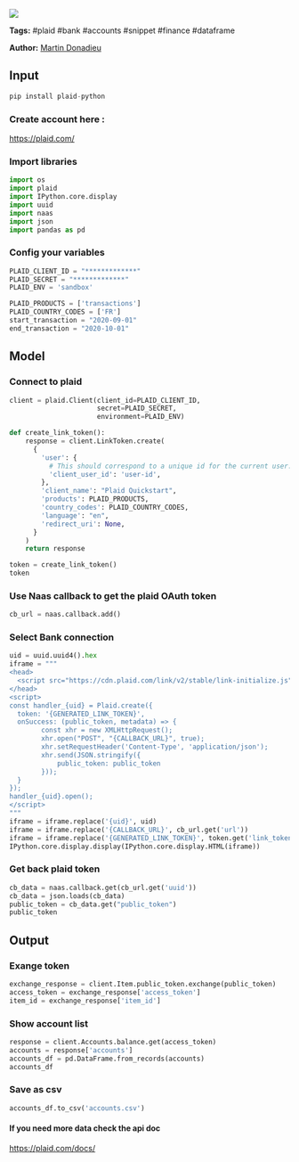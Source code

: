 <a href="https://app.naas.ai/user-redirect/naas/downloader?url=https://raw.githubusercontent.com/jupyter-naas/awesome-notebooks/master/Plaid/Plaid_Get_accounts.ipynb" target="_parent"><img src="https://naasai-public.s3.eu-west-3.amazonaws.com/open_in_naas.svg"/></a>

**Tags:** #plaid #bank #accounts #snippet #finance #dataframe

**Author:** [Martin Donadieu](https://www.linkedin.com/in/martindonadieu/)

## Input


```python
pip install plaid-python
```

### Create account here :
https://plaid.com/
    
    

### Import libraries


```python
import os
import plaid
import IPython.core.display
import uuid
import naas
import json
import pandas as pd
```

### Config your variables


```python
PLAID_CLIENT_ID = "*************" 
PLAID_SECRET = "*************" 
PLAID_ENV = 'sandbox'

PLAID_PRODUCTS = ['transactions']
PLAID_COUNTRY_CODES = ['FR']
start_transaction = "2020-09-01"
end_transaction = "2020-10-01"
```

## Model

### Connect to plaid


```python
client = plaid.Client(client_id=PLAID_CLIENT_ID,
                      secret=PLAID_SECRET,
                      environment=PLAID_ENV)
```


```python
def create_link_token():
    response = client.LinkToken.create(
      {
        'user': {
          # This should correspond to a unique id for the current user.
          'client_user_id': 'user-id',
        },
        'client_name': "Plaid Quickstart",
        'products': PLAID_PRODUCTS,
        'country_codes': PLAID_COUNTRY_CODES,
        'language': "en",
        'redirect_uri': None,
      }
    )
    return response
```


```python
token = create_link_token()
token
```

### Use Naas callback to get the plaid OAuth token


```python
cb_url = naas.callback.add()
```

### Select Bank connection


```python
uid = uuid.uuid4().hex
iframe = """
<head>
  <script src="https://cdn.plaid.com/link/v2/stable/link-initialize.js"></script>
</head>
<script>
const handler_{uid} = Plaid.create({
  token: '{GENERATED_LINK_TOKEN}',
  onSuccess: (public_token, metadata) => {
        const xhr = new XMLHttpRequest();
        xhr.open("POST", "{CALLBACK_URL}", true);
        xhr.setRequestHeader('Content-Type', 'application/json');
        xhr.send(JSON.stringify({
            public_token: public_token
        }));
  }
});
handler_{uid}.open();
</script>
"""
iframe = iframe.replace('{uid}', uid)
iframe = iframe.replace('{CALLBACK_URL}', cb_url.get('url'))
iframe = iframe.replace('{GENERATED_LINK_TOKEN}', token.get('link_token'))
IPython.core.display.display(IPython.core.display.HTML(iframe))
```

### Get back plaid token


```python
cb_data = naas.callback.get(cb_url.get('uuid'))
cb_data = json.loads(cb_data)
public_token = cb_data.get("public_token")
public_token
```

## Output

### Exange token 


```python
exchange_response = client.Item.public_token.exchange(public_token)
access_token = exchange_response['access_token']
item_id = exchange_response['item_id']
```

### Show account list


```python
response = client.Accounts.balance.get(access_token)
accounts = response['accounts']
accounts_df = pd.DataFrame.from_records(accounts)
accounts_df
```

### Save as csv


```python
accounts_df.to_csv('accounts.csv')
```

#### If you need more data check the api doc 
https://plaid.com/docs/
